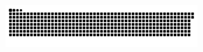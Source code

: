 <picture>
  <source media="(prefers-color-scheme: dark)" srcset="https://raw.githubusercontent.com/MarineHakobyan/MarineHakobyan/989a29e113cb5e9d1cf25d1e744be9f78154bdac/github-contribution-grid-snake-dark.svg" />
  <source media="(prefers-color-scheme: light)" srcset="https://raw.githubusercontent.com/MarineHakobyan/MarineHakobyan/989a29e113cb5e9d1cf25d1e744be9f78154bdac/github-contribution-grid-snake.svg" />
  <img alt="github-snake" src="https://raw.githubusercontent.com/MarineHakobyan/MarineHakobyan/989a29e113cb5e9d1cf25d1e744be9f78154bdac/github-contribution-grid-snake-dark.svg" />
</picture>
